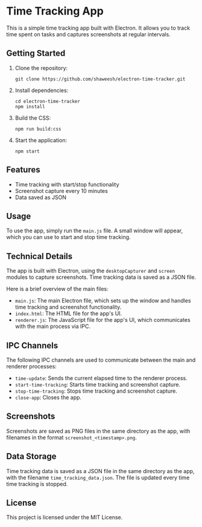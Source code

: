 # Time Tracking App

This is a simple time tracking app built with Electron. It allows you to track time spent on tasks and captures screenshots at regular intervals.

## Getting Started

1. Clone the repository:

   ```
   git clone https://github.com/shaweesh/electron-time-tracker.git
   ```

2. Install dependencies:

   ```
   cd electron-time-tracker
   npm install
   ```

3. Build the CSS:

   ```
   npm run build:css
   ```

4. Start the application:

   ```
   npm start

   ```

## Features

- Time tracking with start/stop functionality
- Screenshot capture every 10 minutes
- Data saved as JSON

## Usage

To use the app, simply run the `main.js` file. A small window will appear, which you can use to start and stop time tracking.

## Technical Details

The app is built with Electron, using the `desktopCapturer` and `screen` modules to capture screenshots. Time tracking data is saved as a JSON file.

Here is a brief overview of the main files:

- `main.js`: The main Electron file, which sets up the window and handles time tracking and screenshot functionality.
- `index.html`: The HTML file for the app's UI.
- `renderer.js`: The JavaScript file for the app's UI, which communicates with the main process via IPC.

## IPC Channels

The following IPC channels are used to communicate between the main and renderer processes:

- `time-update`: Sends the current elapsed time to the renderer process.
- `start-time-tracking`: Starts time tracking and screenshot capture.
- `stop-time-tracking`: Stops time tracking and screenshot capture.
- `close-app`: Closes the app.

## Screenshots

Screenshots are saved as PNG files in the same directory as the app, with filenames in the format `screenshot_<timestamp>.png`.

## Data Storage

Time tracking data is saved as a JSON file in the same directory as the app, with the filename `time_tracking_data.json`. The file is updated every time time tracking is stopped.

## License

This project is licensed under the MIT License.
